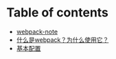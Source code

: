# Table of contents

* [webpack-note](README.md)
* [什么是webpack？为什么使用它？](shen-me-shi-webpack-wei-shen-me-shi-yong-ta.md)
* [基本配置](ji-ben-pei-zhi.md)

